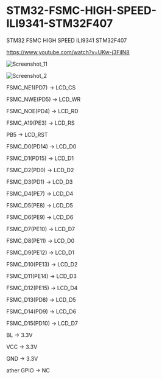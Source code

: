 # STM32-FSMC-HIGH-SPEED-ILI9341-STM32F407
STM32 FSMC HIGH SPEED ILI9341 STM32F407

https://www.youtube.com/watch?v=UKw-j3FilN8

![Screenshot_11](https://github.com/offpic/STM32-FSMC-HIGH-SPEED-ILI9341-STM32F407/assets/31142397/106944f1-8eda-4ba5-9bb8-d299e2df0578)

![Screenshot_2](https://github.com/offpic/STM32-FSMC-HIGH-SPEED-ILI9341-STM32F407/assets/31142397/589f8e23-7ec5-4470-9322-1eb25f0d9609)

FSMC_NE1(PD7)   -> LCD_CS

FSMC_NWE(PD5)	  -> LCD_WR

FSMC_NOE(PD4)		-> LCD_RD

FSMC_A19(PE3)		-> LCD_RS

PB5             -> LCD_RST	         

FSMC_D0(PD14)		-> LCD_D0

FSMC_D1(PD15)		-> LCD_D1

FSMC_D2(PD0)		-> LCD_D2

FSMC_D3(PD1)		-> LCD_D3

FSMC_D4(PE7)		-> LCD_D4

FSMC_D5(PE8)		-> LCD_D5

FSMC_D6(PE9)		-> LCD_D6

FSMC_D7(PE10)		-> LCD_D7

FSMC_D8(PE11)		-> LCD_D0

FSMC_D9(PE12)		-> LCD_D1

FSMC_D10(PE13)	-> LCD_D2

FSMC_D11(PE14)	-> LCD_D3

FSMC_D12(PE15)	-> LCD_D4

FSMC_D13(PD8)		-> LCD_D5

FSMC_D14(PD9)		-> LCD_D6

FSMC_D15(PD10)	-> LCD_D7

BL               -> 3.3V

VCC              -> 3.3V

GND              -> 3.3V

ather GPIO       -> NC
